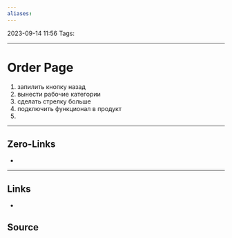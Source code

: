 ```yaml
---
aliases:
---
```


2023-09-14 11:56
Tags: 

___

# Order Page

1) запилить кнопку назад
2) вынести рабочие категории
3) сделать стрелку больше
4) подключить функционал в продукт
5) 

___

## Zero-Links
-

___

## Links
-

## Source

